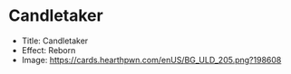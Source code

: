 # Candletaker
- Title:  Candletaker
- Effect:  Reborn
- Image:  https://cards.hearthpwn.com/enUS/BG_ULD_205.png?198608
